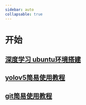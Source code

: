 ```yaml
---
sidebar: auto
collapsable: true
---
```

# 开始

## [深度学习 ubuntu环境搭建](/ai/guide)

<!-- ## [深度学习 windows10 torch环境搭建](/ai/torch/windows10) -->

## [yolov5简易使用教程](/ai/model/#yolov5)

## [git简易使用教程](/tools/git)